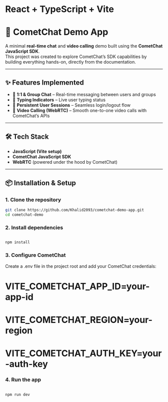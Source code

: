 # React + TypeScript + Vite

# 🚀 CometChat Demo App

A minimal **real-time chat** and **video calling** demo built using the **CometChat JavaScript SDK**.  
This project was created to explore CometChat’s SDK capabilities by building everything hands-on, directly from the documentation.

---

## ✨ Features Implemented

- 💬 **1:1 & Group Chat** – Real-time messaging between users and groups
- 👀 **Typing Indicators** – Live user typing status
- 🔐 **Persistent User Sessions** – Seamless login/logout flow
- 🎥 **Video Calling (WebRTC)** – Smooth one-to-one video calls with CometChat’s APIs

---

## 🛠️ Tech Stack

- **JavaScript (Vite setup)**
- **CometChat JavaScript SDK**
- **WebRTC** (powered under the hood by CometChat)

---

## 📦 Installation & Setup

### 1. Clone the repository

```bash
git clone https://github.com/Khalid2093/cometchat-demo-app.git
cd cometchat-demo
```

### 2. Install dependencies

```bash

npm install
```

### 3. Configure CometChat

Create a .env file in the project root and add your CometChat credentials:

# VITE_COMETCHAT_APP_ID=your-app-id
# VITE_COMETCHAT_REGION=your-region
# VITE_COMETCHAT_AUTH_KEY=your-auth-key

### 4. Run the app

```bash

npm run dev
```
